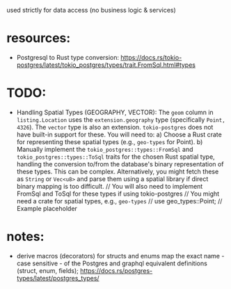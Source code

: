 used strictly for data access (no business logic & services)

# resources: 
- Postgresql to Rust type conversion: https://docs.rs/tokio-postgres/latest/tokio_postgres/types/trait.FromSql.html#types

# TODO: 
- Handling Spatial Types (GEOGRAPHY, VECTOR):
   The `geom` column in `listing.Location` uses the `extension.geography` type (specifically `Point, 4326`). The `vector` type is also an extension.
   `tokio-postgres` does not have built-in support for these. You will need to:
   a) Choose a Rust crate for representing these spatial types (e.g., `geo-types` for Point).
   b) Manually implement the `tokio_postgres::types::FromSql` and `tokio_postgres::types::ToSql` traits for the chosen Rust spatial type, handling the conversion to/from the database's binary representation of these types. This can be complex. Alternatively, you might fetch these as `String` or `Vec<u8>` and parse them using a spatial library if direct binary mapping is too difficult.
   // You will also need to implement FromSql and ToSql for these types if using tokio-postgres
   // You might need a crate for spatial types, e.g., `geo-types`
   // use geo_types::Point; // Example placeholder


# notes: 
- derive macros (decorators) for structs and enums map the exact name - case sensitive - of the Postgres and graphql equivalent definitions (struct, enum, fields); https://docs.rs/postgres-types/latest/postgres_types/
